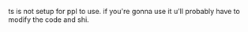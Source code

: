ts is not setup for ppl to use. if you're gonna use it u'll probably have to modify the code and shi.
